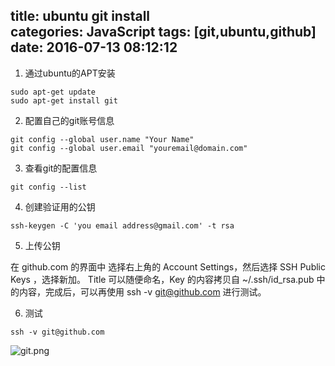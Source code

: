 title: ubuntu git install			
categories: JavaScript
tags: [git,ubuntu,github]
date: 2016-07-13 08:12:12
---

1. 通过ubuntu的APT安装

```
sudo apt-get update
sudo apt-get install git
```

2. 配置自己的git账号信息

```
git config --global user.name "Your Name"
git config --global user.email "youremail@domain.com"
```

3. 查看git的配置信息

```
git config --list
```

4. 创建验证用的公钥

```
ssh-keygen -C 'you email address@gmail.com' -t rsa
```

5. 上传公钥

在 github.com 的界面中 选择右上角的 Account Settings，然后选择 SSH Public Keys ，选择新加。
Title 可以随便命名，Key 的内容拷贝自 ~/.ssh/id_rsa.pub 中的内容，完成后，可以再使用 ssh -v git@github.com 进行测试。

6. 测试

```
ssh -v git@github.com
```

![git.png][1]


  [1]: http://junhey.com/usr/uploads/2016/07/2082907628.png

